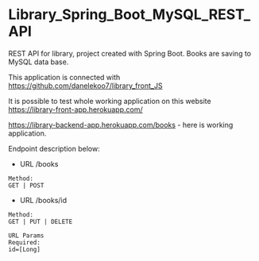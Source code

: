 # Library_Spring_Boot_MySQL_REST_API

REST API for library, project created with Spring Boot. Books are saving to MySQL data base. 

This application is connected with https://github.com/danelekoo7/library_front_JS

It is possible to test whole working application on this website https://library-front-app.herokuapp.com/


https://library-backend-app.herokuapp.com/books - here is working application.

Endpoint description below:


*    URL
    /books

    Method:
    GET | POST


*    URL
    /books/id

    Method:
    GET | PUT | DELETE

    URL Params
    Required:
    id=[Long]
